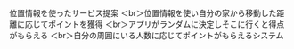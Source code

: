 位置情報を使ったサービス提案
＜br＞位置情報を使い自分の家から移動した距離に応じてポイントを獲得
＜br＞アプリがランダムに決定しそこに行くと得点がもらえる
＜br＞自分の周囲にいる人数に応じてポイントがもらえるシステム
